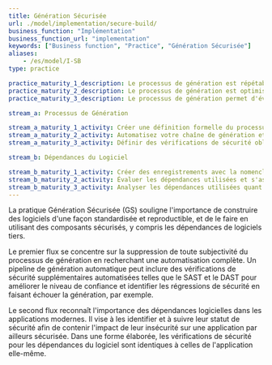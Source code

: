 ```yaml
---
title: Génération Sécurisée
url: ./model/implementation/secure-build/
business_function: "Implémentation"
business_function_url: "implementation"
keywords: ["Business function", "Practice", "Génération Sécurisée"]
aliases:
    - /es/model/I-SB
type: practice

practice_maturity_1_description: Le processus de génération est répétable et cohérent.
practice_maturity_2_description: Le processus de génération est optimisé et entièrement intégré dans le flux de travail.
practice_maturity_3_description: Le processus de génération permet d'éviter que les défauts connus ne pénètrent dans l'environnement de production.

stream_a: Processus de Génération

stream_a_maturity_1_activity: Créer une définition formelle du processus de génération afin qu'il devienne cohérent et répétable.
stream_a_maturity_2_activity: Automatisez votre chaîne de génération et sécurisez l'outillage utilisé. Ajoutez des vérifications de sécurité dans la chaîne de génération.
stream_a_maturity_3_activity: Définir des vérifications de sécurité obligatoires dans le processus de génération et s'assurer que la construction des artefacts non conformes échoue.

stream_b: Dépendances du Logiciel

stream_b_maturity_1_activity: Créer des enregistrements avec la nomenclature de vos applications et analysez-les opportunément.
stream_b_maturity_2_activity: Évaluer les dépendances utilisées et s'assurer d'une réaction rapide aux situations présentant un risque pour vos applications.
stream_b_maturity_3_activity: Analyser les dépendances utilisées quant aux problèmes de sécurité d'une manière comparable à votre propre code.
---
```


La pratique Génération Sécurisée (GS) souligne l'importance de construire des logiciels d'une façon standardisée et reproductible, et de le faire en utilisant des composants sécurisés, y compris les dépendances de logiciels tiers.

Le premier flux se concentre sur la suppression de toute subjectivité du processus de génération en recherchant une automatisation complète. Un pipeline de génération automatique peut inclure des vérifications de sécurité supplémentaires automatisées telles que le SAST et le DAST pour améliorer le niveau de confiance et identifier les régressions de sécurité en faisant échouer la génération, par exemple.

Le second flux reconnaît l'importance des dépendances logicielles dans les applications modernes. Il vise à les identifier et à suivre leur statut de sécurité afin de contenir l'impact de leur insécurité sur une application par ailleurs sécurisée. Dans une forme élaborée, les vérifications de sécurité pour les dépendances du logiciel sont identiques à celles de l'application elle-même.


